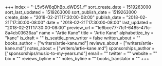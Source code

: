 +++
index = "-L5v5W8qDhBp_dWDS1_f"
sort_create_date = 1519263000
sort_last_updated = 1519263000
sort_publish_date = 1519263000
create_date = "2018-02-21T17:30:00-08:00"
publish_date = "2018-02-21T17:30:00-08:00"
date = "2018-02-21T17:30:00-08:00"
last_updated = "2018-02-21T17:30:00-08:00"
preview_url = "1e6bce77-7fc1-6485-47fc-8a4cb03636aa"
name = "Artie Kane"
title = "Artie Kane"
alphabetize_by = "kane"
is_draft = ""
is_seattle_pnw_writer = false
written_about = ""
books_author = ["writers/artie-kane.md"]
reviews_about = ["writers/artie-kane.md"]
notes_about = ["writers/artie-kane.md"]
sponsorships_author = ["sponsorships/music-to-my-years.md"]
email = ""
twitter = ""
website = ""
bio = ""
reviews_byline = ""
notes_byline = ""
books_translator = ""
+++
